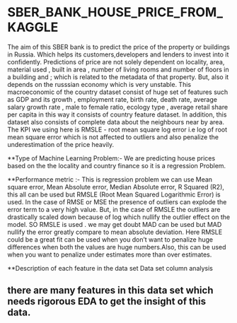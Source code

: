 # SBER_BANK_HOUSE_PRICE_FROM_KAGGLE
The aim of this SBER bank is to predict the price of the property or buildings in Russia. Which helps its customers,developers and lenders to invest into it confidently. Predictions of price are not solely dependent on locality, area, material used , built in area , number of living rooms and number of floors in a building and ; which is related to the metadata of that property. But, also it depends on the russsian economy which is very unstable. This macroeconomic of the country dataset consist of huge set of features such as GDP and its growth , employment rate, birth rate, death rate, average salary growth rate , male to female ratio, ecology type , average retail share per capita in this way it consists of country feature dataset. In addition, this dataset also consists of complete data about the neighbours near by area. The KPI we using here is RMSLE - root mean square log error i.e log of root mean square error which is not affected to outliers and also penalize the underestimation of the price heavily.

**Type of Machine Learning Problem:-
We are predicting house prices based on the the locality and country finance so it is a regression Problem.

**Performance metric :-
This is regression problem we can use Mean square error, Mean Absolute error, Median Absolute error, R Squared (R2), this all can be used but RMSLE (Root Mean Squared Logarithmic Error) is used. In the case of RMSE or MSE the presence of outliers can explode the error term to a very high value. But, in the case of RMSLE the outliers are drastically scaled down because of log which nullify the outlier effect on the model. SO RMSLE is used . we may get doubt MAD can be used but MAD nullify the error greatly compare to mean absolute deviation. Here RMSLE could be a great fit can be used when you don’t want to penalize huge differences when both the values are huge numbers.Also, this can be used when you want to penalize under estimates more than over estimates.


**Description of each feature in the data set
Data set column analysis



## there are many features in this data set which needs rigorous EDA to get the insight of this data.
